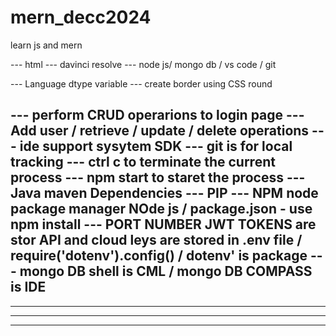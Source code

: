 # mern_decc2024
learn js and mern



--- html
--- davinci resolve
--- node js/ mongo db / vs code / git 

--- Language dtype variable
--- create border using CSS round

--- perform CRUD operarions to login page --- Add user / retrieve / update / delete operations
--- ide support sysytem SDK 
--- git is for local tracking
--- ctrl c to terminate the current process
--- npm start to staret the process
--- Java maven Dependencies 
---  PIP
--- NPM node package manager NOde js / package.json - use npm install
--- PORT NUMBER JWT TOKENS are stor API and cloud leys are stored in .env file / require('dotenv').config() / dotenv' is package
--- mongo DB shell is CML / mongo DB COMPASS is IDE
---
---
---
---

